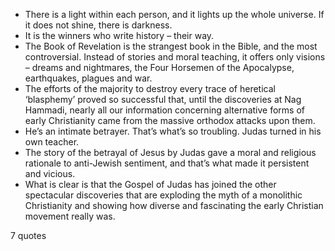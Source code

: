  - There is a light within each person, and it lights up the whole universe. If it does not shine, there is darkness.
 - It is the winners who write history – their way.
 - The Book of Revelation is the strangest book in the Bible, and the most controversial. Instead of stories and moral teaching, it offers only visions – dreams and nightmares, the Four Horsemen of the Apocalypse, earthquakes, plagues and war.
 - The efforts of the majority to destroy every trace of heretical ‘blasphemy’ proved so successful that, until the discoveries at Nag Hammadi, nearly all our information concerning alternative forms of early Christianity came from the massive orthodox attacks upon them.
 - He’s an intimate betrayer. That’s what’s so troubling. Judas turned in his own teacher.
 - The story of the betrayal of Jesus by Judas gave a moral and religious rationale to anti-Jewish sentiment, and that’s what made it persistent and vicious.
 - What is clear is that the Gospel of Judas has joined the other spectacular discoveries that are exploding the myth of a monolithic Christianity and showing how diverse and fascinating the early Christian movement really was.

7 quotes